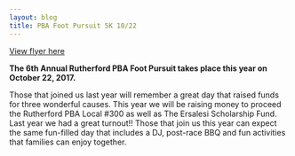 ```yaml
---
layout: blog
title: PBA Foot Pursuit 5K 10/22
---
```


[View flyer here](https://storage.googleapis.com/static.rutherford-nj.com/recreation/posts/PBA%202017%20Foot%20Pursuit.pdf)

**The 6th Annual Rutherford PBA Foot Pursuit takes place this year on October 22, 2017.**

Those that joined us last year will remember a great day that raised funds for three wonderful causes. This year we will be raising money to proceed the Rutherford PBA Local #300 as well as The Ersalesi Scholarship Fund. Last year we had a great turnout!! Those that join us this year can expect the same fun-filled day that includes a DJ, post-race BBQ and fun activities that families can enjoy together.
